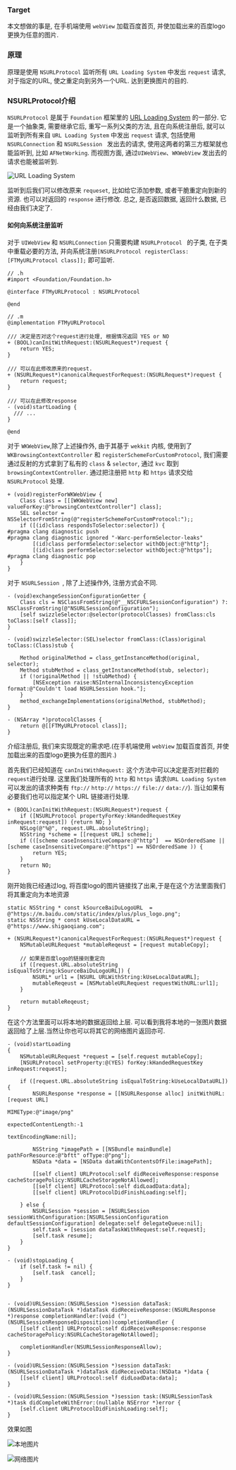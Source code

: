 ### Target
本文想做的事是, 在手机端使用 `webView` 加载百度首页, 并使加载出来的百度logo更换为任意的图片. 

### 原理
原理是使用 `NSURLProtocol` 监听所有 `URL Loading System` 中发出 `request` 请求, 对于指定的URL, 使之重定向到另外一个URL. 达到更换图片的目的.

### NSURLProtocol介绍
`NSURLProtocol` 是属于 `Foundation` 框架里的 [URL Loading System](https://developer.apple.com/documentation/foundation/url_loading_system) 的一部分. 它是一个抽象类, 需要继承它后, 重写一系列父类的方法, 且在向系统注册后, 就可以监听到所有来自 `URL Loading System` 中发出 `request` 请求, 包括使用 `NSURLConnection` 和 `NSURLSession ` 发出去的请求, 使用这两者的第三方框架就也能监听到, 比如 `AFNetWorking`. 而视图方面, 通过`UIWebView`、`WKWebView` 发出去的请求也能被监听到.

![URL Loading System](https://upload-images.jianshu.io/upload_images/4103407-c41ab298ca6af432.png?imageMogr2/auto-orient/strip%7CimageView2/2/w/1240)


监听到后我们可以修改原来 `requeset`, 比如给它添加参数, 或者干脆重定向到新的资源. 也可以对返回的 `response` 进行修改. 总之, 是否返回数据, 返回什么数据, 已经由我们决定了.

#### 如何向系统注册监听
 对于 `UIWebView` 和 `NSURLConnection` 只需要构建 `NSURLProtocol ` 的子类, 在子类中重载必要的方法, 并向系统注册`[NSURLProtocol registerClass:[FTMyURLProtocol class]];` 即可监听.

 
```
// .h
#import <Foundation/Foundation.h>

@interface FTMyURLProtocol : NSURLProtocol

@end

// .m
@implementation FTMyURLProtocol

/// 决定是否对这个request进行处理, 根据情况返回 YES or NO
+ (BOOL)canInitWithRequest:(NSURLRequest*)request {
    return YES;
}

/// 可以在此修改原来的request.
+ (NSURLRequest*)canonicalRequestForRequest:(NSURLRequest*)request {
    return request;
}

/// 可以在此修改response
- (void)startLoading {
  /// ...
}

@end
```

对于 `WKWebView`,除了上述操作外, 由于其基于 `wekkit` 内核, 使用到了 `WKBrowsingContextController` 和 `registerSchemeForCustomProtocol`, 我们需要通过反射的方式拿到了私有的 `class` & `selector`, 通过 `kvc` 取到`browsingContextController`. 通过把注册把 `http` 和 `https` 请求交给 `NSURLProtocol` 处理.

```
+ (void)registerForWKWebView {
    Class class = [[[WKWebView new] valueForKey:@"browsingContextController"] class];
    SEL selector = NSSelectorFromString(@"registerSchemeForCustomProtocol:");;
    if ([(id)class respondsToSelector:selector]) {
#pragma clang diagnostic push
#pragma clang diagnostic ignored "-Warc-performSelector-leaks"
        [(id)class performSelector:selector withObject:@"http"];
        [(id)class performSelector:selector withObject:@"https"];
#pragma clang diagnostic pop
    }
}

```

对于 `NSURLSession `, 除了上述操作外, 注册方式会不同.

```
- (void)exchangeSessionConfigurationGetter {
    Class cls = NSClassFromString(@"__NSCFURLSessionConfiguration") ?: NSClassFromString(@"NSURLSessionConfiguration");
    [self swizzleSelector:@selector(protocolClasses) fromClass:cls toClass:[self class]];
}

- (void)swizzleSelector:(SEL)selector fromClass:(Class)original toClass:(Class)stub {
    
    Method originalMethod = class_getInstanceMethod(original, selector);
    Method stubMethod = class_getInstanceMethod(stub, selector);
    if (!originalMethod || !stubMethod) {
        [NSException raise:NSInternalInconsistencyException format:@"Couldn't load NSURLSession hook."];
    }
    method_exchangeImplementations(originalMethod, stubMethod);
}

- (NSArray *)protocolClasses {
    return @[[FTMyURLProtocol class]];
}
```

介绍注册后, 我们来实现既定的需求吧.(在手机端使用 `webView` 加载百度首页, 并使加载出来的百度logo更换为任意的图片.)

首先我们已经知道在 `canInitWithRequest:` 这个方法中可以决定是否对拦截的 `request`进行处理. 这里我们处理所有的 `http` 和 `https` 请求(`URL Loading System` 可以发出的请求种类有 `ftp://` `http://` `https://` `file://` `data://`). 当让如果有必要我们也可以指定某个 URL 链接进行处理.

```
+ (BOOL)canInitWithRequest:(NSURLRequest*)request {
    if ([NSURLProtocol propertyForKey:kHandedRequestKey inRequest:request]) {return NO; }
    NSLog(@"%@", request.URL.absoluteString);
    NSString *scheme = [[request URL] scheme];
    if (([scheme caseInsensitiveCompare:@"http"]  == NSOrderedSame || [scheme caseInsensitiveCompare:@"https"] == NSOrderedSame )) {
        return YES;
    }
    return NO;
}
```

刚开始我已经通过log, 将百度logo的图片链接找了出来,于是在这个方法里面我们将其重定向为本地资源

```
static NSString * const kSourceBaiDuLogoURL  = @"https://m.baidu.com/static/index/plus/plus_logo.png";
static NSString * const kUseLocalDataURL = @"https://www.shigaoqiang.com";
```

```
+ (NSURLRequest*)canonicalRequestForRequest:(NSURLRequest*)request {
    NSMutableURLRequest *mutableReqeust = [request mutableCopy];
    
    // 如果是百度logo的链接则重定向
    if ([request.URL.absoluteString isEqualToString:kSourceBaiDuLogoURL]) {
        NSURL* url1 = [NSURL URLWithString:kUseLocalDataURL];
        mutableReqeust = [NSMutableURLRequest requestWithURL:url1];
    }
    
    return mutableReqeust;
}
```

在这个方法里面可以将本地的数据返回给上层. 可以看到我将本地的一张图片数据返回给了上层.当然让你也可以将其它的网络图片返回亦可.

```
- (void)startLoading
{
    NSMutableURLRequest *request = [self.request mutableCopy];
    [NSURLProtocol setProperty:@(YES) forKey:kHandedRequestKey inRequest:request];

    if ([request.URL.absoluteString isEqualToString:kUseLocalDataURL]) {
        NSURLResponse *response = [[NSURLResponse alloc] initWithURL:[request URL]
                                                            MIMEType:@"image/png"
                                               expectedContentLength:-1
                                                    textEncodingName:nil];
        
        NSString *imagePath = [[NSBundle mainBundle] pathForResource:@"bftt" ofType:@"png"];
        NSData *data = [NSData dataWithContentsOfFile:imagePath];
        
        [[self client] URLProtocol:self didReceiveResponse:response cacheStoragePolicy:NSURLCacheStorageNotAllowed];
        [[self client] URLProtocol:self didLoadData:data];
        [[self client] URLProtocolDidFinishLoading:self];
        
    } else {
        NSURLSession *session = [NSURLSession sessionWithConfiguration:[NSURLSessionConfiguration defaultSessionConfiguration] delegate:self delegateQueue:nil];
        self.task = [session dataTaskWithRequest:self.request];
        [self.task resume];
    }
}

- (void)stopLoading {
    if (self.task != nil) {
        [self.task  cancel];
    }
}


- (void)URLSession:(NSURLSession *)session dataTask:(NSURLSessionDataTask *)dataTask didReceiveResponse:(NSURLResponse *)response completionHandler:(void (^)(NSURLSessionResponseDisposition))completionHandler {
    [[self client] URLProtocol:self didReceiveResponse:response cacheStoragePolicy:NSURLCacheStorageNotAllowed];
    
    completionHandler(NSURLSessionResponseAllow);
}

- (void)URLSession:(NSURLSession *)session dataTask:(NSURLSessionDataTask *)dataTask didReceiveData:(NSData *)data {
    [[self client] URLProtocol:self didLoadData:data];
}

- (void)URLSession:(NSURLSession *)session task:(NSURLSessionTask *)task didCompleteWithError:(nullable NSError *)error {
    [self.client URLProtocolDidFinishLoading:self];
}
```

效果如图

![本地图片](https://upload-images.jianshu.io/upload_images/4103407-81e1b89803728a46.PNG?imageMogr2/auto-orient/strip%7CimageView2/2/w/1240)  

![网络图片](https://upload-images.jianshu.io/upload_images/4103407-3430ab51e962f828.PNG?imageMogr2/auto-orient/strip%7CimageView2/2/w/1240)




